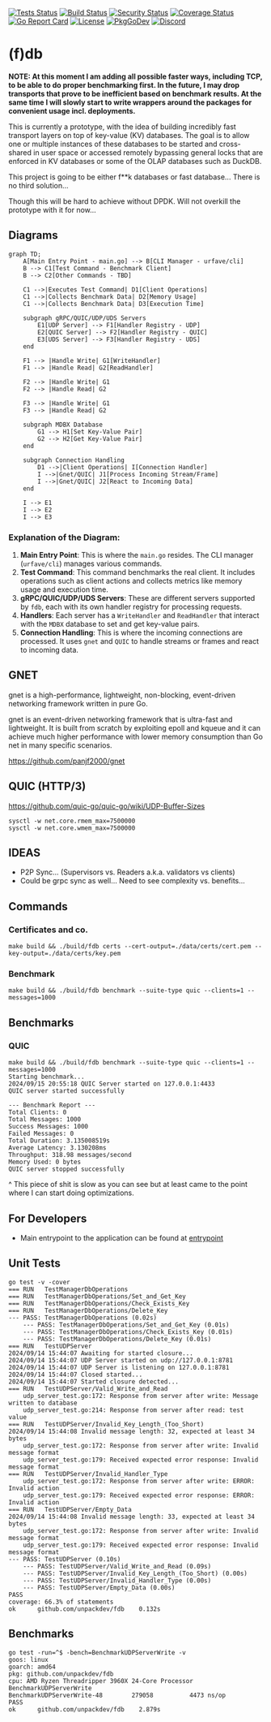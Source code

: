 [![Tests Status](https://github.com/unpackdev/fdb/actions/workflows/test.yml/badge.svg)](https://github.com/unpackdev/fdb/actions/workflows/test.yml)
[![Build Status](https://github.com/unpackdev/fdb/actions/workflows/build.yml/badge.svg)](https://github.com/unpackdev/fdb/actions/workflows/build.yml)
[![Security Status](https://github.com/unpackdev/fdb/actions/workflows/gosec.yml/badge.svg)](https://github.com/unpackdev/fdb/actions/workflows/gosec.yml)
[![Coverage Status](https://coveralls.io/repos/github/unpackdev/fdb/badge.svg?branch=main)](https://coveralls.io/github/unpackdev/fdb?branch=main)
[![Go Report Card](https://goreportcard.com/badge/github.com/unpackdev/fdb)](https://goreportcard.com/report/github.com/unpackdev/fdb)
[![License](https://img.shields.io/badge/License-MIT-blue.svg)](https://opensource.org/licenses/MIT)
[![PkgGoDev](https://pkg.go.dev/badge/github.com/unpackdev/fdb)](https://pkg.go.dev/github.com/unpackdev/fdb)
[![Discord](https://img.shields.io/discord/1109929011896909875.svg)](https://discord.gg/PdHVbuTQRX)


# (f)db

**NOTE: At this moment I am adding all possible faster ways, including TCP, to be able to do proper benchmarking first.
In the future, I may drop transports that prove to be inefficient based on benchmark results. At the same time I will slowly start to write wrappers around the packages for convenient usage incl. deployments.**

This is currently a prototype, with the idea of building incredibly fast transport layers on 
top of key-value (KV) databases. The goal is to allow one or multiple instances of these 
databases to be started and cross-shared in user space or accessed remotely bypassing general locks
that are enforced in KV databases or some of the OLAP databases such as DuckDB.

This project is going to be either f**k databases or fast database... There is no third solution...

Though this will be hard to achieve without DPDK. Will not overkill the prototype with it for now...

## Diagrams

```mermaid
graph TD;
    A[Main Entry Point - main.go] --> B[CLI Manager - urfave/cli]
    B --> C1[Test Command - Benchmark Client]
    B --> C2[Other Commands - TBD]
    
    C1 -->|Executes Test Command| D1[Client Operations]
    C1 -->|Collects Benchmark Data| D2[Memory Usage]
    C1 -->|Collects Benchmark Data| D3[Execution Time]
    
    subgraph gRPC/QUIC/UDP/UDS Servers
        E1[UDP Server] --> F1[Handler Registry - UDP]
        E2[QUIC Server] --> F2[Handler Registry - QUIC]
        E3[UDS Server] --> F3[Handler Registry - UDS]
    end
    
    F1 --> |Handle Write| G1[WriteHandler]
    F1 --> |Handle Read| G2[ReadHandler]
    
    F2 --> |Handle Write| G1
    F2 --> |Handle Read| G2
    
    F3 --> |Handle Write| G1
    F3 --> |Handle Read| G2
    
    subgraph MDBX Database
        G1 --> H1[Set Key-Value Pair]
        G2 --> H2[Get Key-Value Pair]
    end
    
    subgraph Connection Handling
        D1 -->|Client Operations| I[Connection Handler]
        I -->|Gnet/QUIC| J1[Process Incoming Stream/Frame]
        I -->|Gnet/QUIC| J2[React to Incoming Data]
    end
    
    I --> E1
    I --> E2
    I --> E3
```


### Explanation of the Diagram:

1. **Main Entry Point**: This is where the `main.go` resides. The CLI manager (`urfave/cli`) manages various commands.
2. **Test Command**: This command benchmarks the real client. It includes operations such as client actions and collects metrics like memory usage and execution time.
3. **gRPC/QUIC/UDP/UDS Servers**: These are different servers supported by `fdb`, each with its own handler registry for processing requests.
4. **Handlers**: Each server has a `WriteHandler` and `ReadHandler` that interact with the `MDBX` database to set and get key-value pairs.
5. **Connection Handling**: This is where the incoming connections are processed. It uses `gnet` and `QUIC` to handle streams or frames and react to incoming data.


## GNET

gnet is a high-performance, lightweight, non-blocking, event-driven networking framework written in pure Go.

gnet is an event-driven networking framework that is ultra-fast and lightweight. It is built from scratch by exploiting epoll and kqueue and it can achieve much higher performance with lower memory consumption than Go net in many specific scenarios.

https://github.com/panjf2000/gnet



## QUIC (HTTP/3)

https://github.com/quic-go/quic-go/wiki/UDP-Buffer-Sizes




```
sysctl -w net.core.rmem_max=7500000
sysctl -w net.core.wmem_max=7500000
```

## IDEAS

- P2P Sync... (Supervisors vs. Readers a.k.a. validators vs clients)
- Could be grpc sync as well... Need to see complexity vs. benefits...

## Commands

### Certificates and co.

```
make build && ./build/fdb certs --cert-output=./data/certs/cert.pem --key-output=./data/certs/key.pem
```

### Benchmark

```
make build && ./build/fdb benchmark --suite-type quic --clients=1 --messages=1000
```

## Benchmarks

### QUIC

```
make build && ./build/fdb benchmark --suite-type quic --clients=1 --messages=1000
Starting benchmark...
2024/09/15 20:55:18 QUIC Server started on 127.0.0.1:4433
QUIC server started successfully

--- Benchmark Report ---
Total Clients: 0
Total Messages: 1000
Success Messages: 1000
Failed Messages: 0
Total Duration: 3.135008519s
Average Latency: 3.130208ms
Throughput: 318.98 messages/second
Memory Used: 0 bytes
QUIC server stopped successfully
```

^ This piece of shit is slow as you can see but at least came to the point where I can start doing optimizations.

## For Developers

- Main entrypoint to the application can be found at [entrypoint](./entrypoint)

## Unit Tests

```
go test -v -cover
=== RUN   TestManagerDbOperations
=== RUN   TestManagerDbOperations/Set_and_Get_Key
=== RUN   TestManagerDbOperations/Check_Exists_Key
=== RUN   TestManagerDbOperations/Delete_Key
--- PASS: TestManagerDbOperations (0.02s)
    --- PASS: TestManagerDbOperations/Set_and_Get_Key (0.01s)
    --- PASS: TestManagerDbOperations/Check_Exists_Key (0.01s)
    --- PASS: TestManagerDbOperations/Delete_Key (0.01s)
=== RUN   TestUDPServer
2024/09/14 15:44:07 Awaiting for started closure...
2024/09/14 15:44:07 UDP Server started on udp://127.0.0.1:8781
2024/09/14 15:44:07 UDP Server is listening on 127.0.0.1:8781
2024/09/14 15:44:07 Closed started...
2024/09/14 15:44:07 Started closure detected...
=== RUN   TestUDPServer/Valid_Write_and_Read
    udp_server_test.go:172: Response from server after write: Message written to database
    udp_server_test.go:214: Response from server after read: test value
=== RUN   TestUDPServer/Invalid_Key_Length_(Too_Short)
2024/09/14 15:44:08 Invalid message length: 32, expected at least 34 bytes
    udp_server_test.go:172: Response from server after write: Invalid message format
    udp_server_test.go:179: Received expected error response: Invalid message format
=== RUN   TestUDPServer/Invalid_Handler_Type
    udp_server_test.go:172: Response from server after write: ERROR: Invalid action
    udp_server_test.go:179: Received expected error response: ERROR: Invalid action
=== RUN   TestUDPServer/Empty_Data
2024/09/14 15:44:08 Invalid message length: 33, expected at least 34 bytes
    udp_server_test.go:172: Response from server after write: Invalid message format
    udp_server_test.go:179: Received expected error response: Invalid message format
--- PASS: TestUDPServer (0.10s)
    --- PASS: TestUDPServer/Valid_Write_and_Read (0.09s)
    --- PASS: TestUDPServer/Invalid_Key_Length_(Too_Short) (0.00s)
    --- PASS: TestUDPServer/Invalid_Handler_Type (0.00s)
    --- PASS: TestUDPServer/Empty_Data (0.00s)
PASS
coverage: 66.3% of statements
ok  	github.com/unpackdev/fdb	0.132s
```


## Benchmarks

```
go test -run=^$ -bench=BenchmarkUDPServerWrite -v
goos: linux
goarch: amd64
pkg: github.com/unpackdev/fdb
cpu: AMD Ryzen Threadripper 3960X 24-Core Processor 
BenchmarkUDPServerWrite
BenchmarkUDPServerWrite-48    	  279058	      4473 ns/op
PASS
ok  	github.com/unpackdev/fdb	2.879s
```